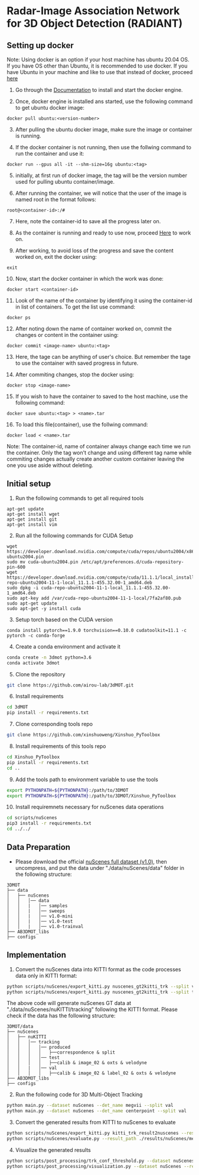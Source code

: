 # Radar-Image Association Network for 3D Object Detection (RADIANT)


## Setting up docker
Note: Using docker is an option if your host machine has ubuntu 20.04 OS. If you have OS other than Ubuntu, it is recommended to use docker. If you have Ubuntu in your machine and like to use that instead of docker, proceed [here](#environment-setup)

1. Go through the [Documentation](https://docs.docker.com/desktop/) to install and start the docker engine.

2. Once, docker engine is installed ans started, use the following command to get ubuntu docker image:

```
docker pull ubuntu:<version-number>
```
3. After pulling the ubuntu docker image, make sure the image or container is running. 

4. If the docker container is not running, then use the follwing command to run the container and use it:
```
docker run --gpus all -it --shm-size=16g ubuntu:<tag>
```
5. initially, at first run of docker image, the tag will be the version number used for pulling ubuntu container/image.

6. After running the container, we will notice that the user of the image is named root in the format follows:
```
root@<container-id>:/#
```
7. Here, note the container-id to save all the progress later on.

8. As the container is running and ready to use now, proceed [Here](#environment-setup) to work on.
9. After working, to avoid loss of the progress and save the content worked on, exit the docker using:
```
exit
```
10. Now, start the docker container in which the work was done:
```
docker start <container-id>
```
11. Look of the name of the container by identifying it using the container-id in list of containers. To get the list use command:
```
docker ps
```
12. After noting down the name of container worked on, commit the changes or content in the container using:
```
docker commit <image-name> ubuntu:<tag>
```
13. Here, the tage can be anything of user's choice. But remember the tage to use the container with saved progress in future.

14. After commiting changes, stop the docker using:
```
docker stop <image-name>
```
15. If you wish to have the container to saved to the host machine, use the following command:
```
docker save ubuntu:<tag> > <name>.tar
```
16. To load this file(container), use the follwing command:
```
docker load < <name>.tar
```

Note: The container-id, name of container always change each time we run the container. Only the tag won't change and using different tag name while commiting changes actually create another custom container leaving the one you use aside without deleting.



## Initial setup

1. Run the following commands to get all required tools
```
apt-get update
apt-get install wget
apt-get install git
apt-get install vim
```

2. Run all the following commands for CUDA Setup
```
wget https://developer.download.nvidia.com/compute/cuda/repos/ubuntu2004/x86_64/cuda-ubuntu2004.pin
sudo mv cuda-ubuntu2004.pin /etc/apt/preferences.d/cuda-repository-pin-600
wget https://developer.download.nvidia.com/compute/cuda/11.1.1/local_installers/cuda-repo-ubuntu2004-11-1-local_11.1.1-455.32.00-1_amd64.deb
sudo dpkg -i cuda-repo-ubuntu2004-11-1-local_11.1.1-455.32.00-1_amd64.deb
sudo apt-key add /var/cuda-repo-ubuntu2004-11-1-local/7fa2af80.pub
sudo apt-get update
sudo apt-get -y install cuda
```

3. Setup torch based on the CUDA version
```
conda install pytorch==1.9.0 torchvision==0.10.0 cudatoolkit=11.1 -c pytorch -c conda-forge
```

4. Create a conda environment and activate it
```bash
conda create -n 3dmot python=3.6
conda activate 3dmot
```

5. Clone the repository
```bash
git clone https://github.com/airou-lab/3dMOT.git
```

6. Install requirements
```bash
cd 3dMOT
pip install -r requirements.txt
```

7. Clone corresponding tools repo
```bash
git clone https://github.com/xinshuoweng/Xinshuo_PyToolbox
```

8. Install requirements of this tools repo
```bash
cd Xinshuo_PyToolbox
pip install -r requirements.txt
cd ..
```

9. Add the tools path to environment variable to use the tools
```bash
export PYTHONPATH=${PYTHONPATH}:/path/to/3DMOT
export PYTHONPATH=${PYTHONPATH}:/path/to/3DMOT/Xinshuo_PyToolbox
```

10. Install requiremnets necessary for nuScenes data operations
```bash
cd scripts/nuScenes
pip3 install -r requirements.txt
cd ../../
```

## Data Preparation
* Please download the official [nuScenes full dataset (v1.0)](https://www.nuscenes.org/download), then uncompress, and put the data under "./data/nuScenes/data" folder in the following structure:

```
3DMOT
├── data
│   ├── nuScenes
│   │   │── data
│   │   |   │── samples
│   │   |   │── sweeps
│   │   |   │── v1.0-mini
│   │   |   │── v1.0-test
│   │   |   │── v1.0-trainval
├── AB3DMOT_libs
├── configs
```

## Implementation

1. Convert the nuScenes data into KITTI format as the code processes data only in KITTI format:

```bash
python scripts/nuScenes/export_kitti.py nuscenes_gt2kitti_trk --split val
python scripts/nuScenes/export_kitti.py nuscenes_gt2kitti_trk --split test
```

The above code will generate nuScenes GT data at "./data/nuScenes/nuKITTI/tracking" following the KITTI format. Please check if the data has the following structure:

```
3DMOT/data
├── nuScenes
│   ├── nuKITTI
│   │   │── tracking
│   │   │   │── produced
│   │   │   │   ├──correspondence & split
│   │   │   │── test
│   │   │   │   ├──calib & image_02 & oxts & velodyne 
│   │   |   │── val
│   │   │   │   ├──calib & image_02 & label_02 & oxts & velodyne 
├── AB3DMOT_libs
├── configs
```

2. Run the following code for 3D Multi-Object Tracking
```bash
python main.py --dataset nuScenes --det_name megvii --split val
python main.py --dataset nuScenes --det_name centerpoint --split val
```

3. Convert the generated results from KITTI to nuScenes to evaluate
```bash
python scripts/nuScenes/export_kitti.py kitti_trk_result2nuscenes --result_name megvii_val_H1 --split val
python scripts/nuScenes/evaluate.py --result_path ./results/nuScenes/megvii_val_H1/results_val.json

```

4. Visualize the generated results 
```bash
python scripts/post_processing/trk_conf_threshold.py --dataset nuScenes-- result_sha megvii_val_H1
python scripts/post_processing/visualization.py --dataset nuScenes --result_sha megvii_val_H1_thres --split val
```
